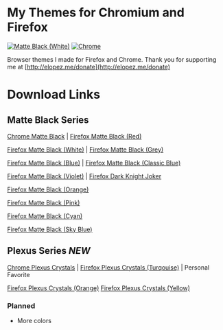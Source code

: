 # My Themes for Chromium and Firefox
[![Matte Black (White)](https://img.shields.io/amo/users/matte-black-red.svg?label=Firefox&style=for-the-badge&color=black)](https://addons.mozilla.org/firefox/addon/matte-black-red/)
[![Chrome](https://img.shields.io/chrome-web-store/users/ioadlgcadgdbcchobmhlipionnphmfja.svg?label=Chrome&style=for-the-badge&color=black)](https://chrome.google.com/webstore/detail/matte-black-theme/ioadlgcadgdbcchobmhlipionnphmfja)

Browser themes I made for Firefox and Chrome. Thank you for supporting me at [http://elopez.me/donate](http://elopez.me/donate)

# Download Links

## Matte Black Series

[Chrome Matte Black](https://chrome.google.com/webstore/detail/matte-black-theme/ioadlgcadgdbcchobmhlipionnphmfja) |
[Firefox Matte Black (Red)](https://addons.mozilla.org/firefox/addon/matte-black-red/)

[Firefox Matte Black (White)](https://addons.mozilla.org/firefox/addon/matte-black-theme/) | [Firefox Matte Black (Grey)](https://addons.mozilla.org/firefox/addon/matte-black-grey/)

[Firefox Matte Black (Blue)](https://addons.mozilla.org/firefox/addon/matte-black-blue/) | [Firefox Matte Black (Classic Blue)](https://github.com/elibroftw/matte-black-theme/blob/master/Releases/matte_black_classic_blue-2019.12.18-an+fx.xpi)

[Firefox Matte Black (Violet)](https://addons.mozilla.org/firefox/addon/matte-black-violet/) | [Firefox Dark Knight Joker](https://addons.mozilla.org/firefox/addon/dark-knight-joker-theme/)

[Firefox Matte Black (Orange)](https://addons.mozilla.org/firefox/addon/matte-black-orange/)

[Firefox Matte Black (Pink)](https://addons.mozilla.org/firefox/addon/matte-black-pink/)

[Firefox Matte Black (Cyan)](https://github.com/elibroftw/matte-black-theme/blob/master/Releases/matte_black_cyan-2019.12.27-an%2Bfx.xpi)

[Firefox Matte Black (Sky Blue)](https://github.com/elibroftw/matte-black-theme/blob/master/Releases/matte_black_sky_blue-2020.6.11-an%2Bfx.xpi)

## Plexus Series *NEW*

[Chrome Plexus Crystals](https://chrome.google.com/webstore/detail/ojmfjbdihaiihhfgoepflhbkcoepdmob/) |
[Firefox Plexus Crystals (Turqouise)](https://addons.mozilla.org/firefox/addon/plexus-crystals-turquoise/) | Personal Favorite

[Firefox Plexus Crystals (Orange)](https://addons.mozilla.org/firefox/addon/plexus-crystals-orange/)
[Firefox Plexus Crystals (Yellow)](https://addons.mozilla.org/firefox/addon/plexus-crystals-yellow/)

### Planned

- More colors

<!-- # Screenshots -->
<!-- <img src="https://raw.githubusercontent.com/elibroftw/matte-black-theme/master/Matte%20Black%20Theme%20Resources/Firefox%20Screenshot.jpg" alt="Firefox (Red Accent)" height="500px"/> -->

<!-- <p align="center">
  <img height="500px" src="https://raw.githubusercontent.com/elibroftw/matte-black-theme/master/Matte%20Black%20Theme%20Resources/Firefox%20Screenshot.jpg" alt="Firefox (Red Accent)">
</p>

<p align="center">
  <img height="500px" src="https://raw.githubusercontent.com/elibroftw/matte-black-theme/master/Matte%20Black%20Theme%20Resources/Screenshot%201.jpg" alt="Chrome Screenshot">
</p> -->

<!-- <img src="https://raw.githubusercontent.com/elibroftw/matte-black-theme/master/Matte%20Black%20Theme%20Resources/Screenshot%201.jpg" alt="Chrome Screenshot" height="500px"/> -->
